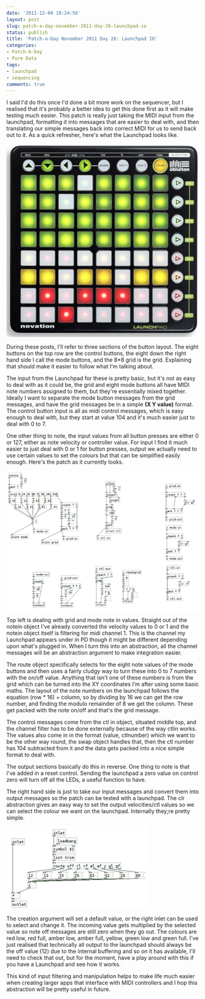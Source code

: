 ```yaml
---
date: '2011-12-04 18:24:56'
layout: post
slug: patch-a-day-november-2011-day-26-launchpad-io
status: publish
title: 'Patch-a-Day November 2011 Day 26: Launchpad IO'
categories:
- Patch-A-Day
- Pure Data
tags:
- launchpad
- sequencing
comments: true
---
```


I said I'd do this once I'd done a bit more work on the sequencer, but I realised that it's probably a better idea to get this done first as it will make testing much easier. This patch is really just taking the MIDI input from the launchpad, formatting it into messages that are easier to deal with, and then translating our simple messages back into correct MIDI for us to send back out to it. As a quick refresher, here's what the Launchpad looks like.

![Novation Launchpad](/a/2011-12-04-patch-a-day-november-2011-day-26-launchpad-io/launchpad.jpg)

During these posts, I'll refer to three sections of the button layout. The eight buttons on the top row are the control buttons, the eight down the right hand side I call the mode buttons, and the 8*8 grid is the grid. Explaining that should make it easier to follow what I'm talking about.

The input from the Launchpad for these is pretty basic, but it's not as easy to deal with as it could be, the grid and eight mode buttons all have MIDI note numbers assigned to them, but they're essentially mixed together. Ideally I want to separate the mode button messages from the grid messages, and have the grid messages be in a simple **(X Y value)** format. The control button input is all as midi control messages, which is easy enough to deal with, but they start at value 104 and it's much easier just to deal with 0 to 7.

One other thing to note, the input values from all button presses are either 0 or 127, either as note velocity or controller value. For input I find it much easier to just deal with 0 or 1 for button presses, output we actually need to use certain values to set the colours but that can be simplified easily enough. Here's the patch as it currently looks.

![Launchpad IO](/a/2011-12-04-patch-a-day-november-2011-day-26-launchpad-io/launchpad-IO.png)

Top left is dealing with grid and mode note in values. Straight out of the notein object I've already converted the velocity values to 0 or 1 and the notein object itself is filtering for midi channel 1. This is the channel my Launchpad appears under in PD though it might be different depending upon what's plugged in. When I turn this into an abstraction, all the channel messages will be an abstraction argument to make integration easier.

The route object specifically selects for the eight note values of the mode buttons and then uses a fairly cludgy way to turn these into 0 to 7 numbers with the on/off value. Anything that isn't one of these numbers is from the grid which can be turned into the XY coordinates I'm after using some basic maths. The layout of the note numbers on the launchpad follows the equation (row * 16) + column, so by dividing by 16 we can get the row number, and finding the modulo remainder of  8 we get the column. These get packed with the note on/off and that's the grid message.

The control messages come from the ctl in object, situated middle top, and the channel filter has to be done externally because of the way ctlin works. The values also come in in the format (value, ctlnumber) which we want to be the other way round, the swap object handles that, then the ctl number has 104 subtracted from it and the data gets packed into a nice simple format to deal with.

The output sections basically do this in reverse. One thing to note is that I've added in a reset control. Sending the launchpad a zero value on control zero will turn off all the LEDs, a useful function to have.

The right hand side is just to take our input messages and convert them into output messages so the patch can be tested with a launchpad. The clr abstraction gives an easy way to set the output velocities/ctl values so we can select the colour we want on the launchpad. Internally they;re pretty simple.

![Launchpad colour abstraction](/a/2011-12-04-patch-a-day-november-2011-day-26-launchpad-io/colour-abstraction.png)

The creation argument will set a default value, or the right inlet can be used to select and change it. The incoming value gets multiplied by the selected value so note off messages are still zero when they go out. The colours are red low, red full, amber low, amber full, yellow, green low and green full. I've just realised that technically all output to the launchpad should always be the off value (12) due to the internal buffering and so on it has available, I'll need to check that out, but for the moment, have a play around with this if you have a Launchpad and see how it works.

This kind of input filtering and manipulation helps to make life much easier when creating larger apps that interface with MIDI controllers and I hop this abstraction will be pretty useful in future.
